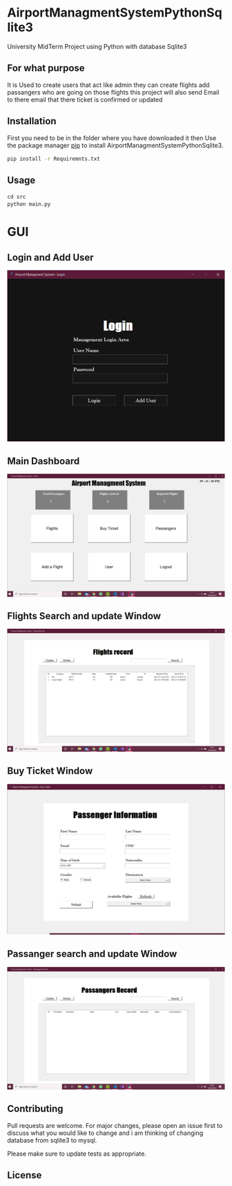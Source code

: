 # AirportManagmentSystemPythonSqlite3
University MidTerm Project using Python with database Sqlite3 

## For what purpose 
It is Used to create users that act like admin they can create flights add passangers who are going on those flights this project will also send Email to there email that there ticket is confirmed or updated

## Installation
First you need to be in the folder where you have downloaded it then 
Use the package manager [pip](https://pip.pypa.io/en/stable/) to install AirportManagmentSystemPythonSqlite3.

```bash
pip install -r Requiremnts.txt  
```

## Usage

```python
cd src
python main.py

```

# GUI

## Login and Add User

![alt text](https://github.com/CodeTerminator007/AirportManagmentSystemPythonSqlite3/blob/master/images/1.PNG?raw=true)
## Main Dashboard
![alt text](https://github.com/CodeTerminator007/AirportManagmentSystemPythonSqlite3/blob/master/images/2.PNG?raw=true)
## Flights Search and update Window
![alt text](https://github.com/CodeTerminator007/AirportManagmentSystemPythonSqlite3/blob/master/images/3.PNG?raw=true)
## Buy Ticket Window
![alt text](https://github.com/CodeTerminator007/AirportManagmentSystemPythonSqlite3/blob/master/images/5.PNG?raw=true)
## Passanger search and update Window
![alt text](https://github.com/CodeTerminator007/AirportManagmentSystemPythonSqlite3/blob/master/images/6.PNG?raw=true)



## Contributing
Pull requests are welcome. For major changes, please open an issue first to discuss what you would like to change and i am thinking of changing database from sqlite3 to mysql.

Please make sure to update tests as appropriate.

## License
